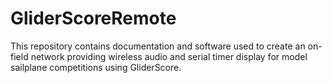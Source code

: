 # GliderScoreRemote
This repository contains documentation and software used to create an on-field network providing wireless audio and serial timer display for model sailplane competitions using GliderScore.
